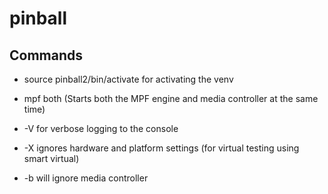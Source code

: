 # pinball

## Commands

- source pinball2/bin/activate for activating the venv

- mpf both (Starts both the MPF engine and media controller at the same time)
- -V for verbose logging to the console
- -X ignores hardware and platform settings (for virtual testing using smart virtual)
- -b will ignore media controller
